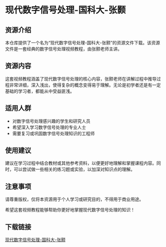 # 现代数字信号处理-国科大-张颢

## 资源介绍

本仓库提供了一个名为“现代数字信号处理-国科大-张颢”的资源文件下载。该资源文件是一套经典的数字信号处理视频教程，由张颢老师主讲。

## 资源内容

这套视频教程涵盖了现代数字信号处理的核心内容，张颢老师在讲解过程中推导过程非常详细，深入浅出，使得复杂的概念变得易于理解。无论是初学者还是有一定基础的学习者，都能从中受益匪浅。

## 适用人群

- 对数字信号处理感兴趣的学生和研究人员
- 希望深入学习数字信号处理的专业人士
- 需要复习或巩固数字信号处理知识的工程师

## 使用建议

建议在学习过程中结合教材或其他参考资料，以便更好地理解和掌握课程内容。同时，可以尝试做一些相关的练习题或实验，以加深对知识点的理解。

## 注意事项

请尊重版权，仅将本资源用于个人学习或研究目的，不得用于商业用途。

希望这套视频教程能够帮助你更好地掌握现代数字信号处理的知识！

## 下载链接

[现代数字信号处理-国科大-张颢](https://pan.quark.cn/s/7810478c03e3)